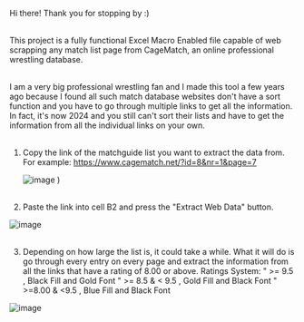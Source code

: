 Hi there! Thank you for stopping by :)<br><br>



This project is a fully functional Excel Macro Enabled file capable of web scrapping any match list page from CageMatch, an online professional wrestling database.<br><br>



I am a very big professional wrestling fan and I made this tool a few years ago because I found all such match database websites don't have a sort function and you have to go through multiple links to get all the information. In fact, it's now 2024 and you still can't sort their lists and have to get the information from all the individual links on your own.<br><br>



1. Copy the link of the matchguide list you want to extract the data from. For example: https://www.cagematch.net/?id=8&nr=1&page=7

   ![image](!https://github.com/GoodbyeKittyy/Web-Scraper-For-Cagematch-Website/assets/161730857/10928775-5ac8-4461-8dd1-82b53baf6b5f)
)<br><br>




2. Paste the link into cell B2 and press the "Extract Web Data" button.

![image](https://github.com/SIT-ZHENYANG/WEB-SCRAPPER-FOR-CAGEMATCH-WEBSITE/assets/152409352/ff8b1478-7de7-470d-a97d-e5906eb91897)<br><br>




3. Depending on how large the list is, it could take a while. What it will do is go through every entry on every page and extract the information from all the links that have a rating of 8.00 or above. 
Ratings System:
" >= 9.5 , Black Fill and Gold Font
" >= 8.5 & < 9.5 , Gold Fill and Black Font
" >=8.00 & <9.5 , Blue Fill and Black Font

![image](https://github.com/SIT-ZHENYANG/WEB-SCRAPPER-FOR-CAGEMATCH-WEBSITE/assets/152409352/65d1ee0d-aac2-433f-b2a2-9c5bd0129891)
